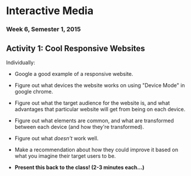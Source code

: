 # Interactive Media
### Week 6, Semester 1, 2015

## Activity 1: Cool Responsive Websites

Individually:

* Google a good example of a responsive website.
* Figure out what devices the website works on using "Device Mode" in google chrome.
* Figure out what the target audience for the website is, and what advantages that particular website will get from being on each device.
* Figure out what elements are common, and what are transformed between each device (and how they're transformed).
* Figure out what *doesn't* work well.
* Make a recommendation about how they could improve it based on what you imagine their target users to be.

* **Present this back to the class! (2-3 minutes each...)**